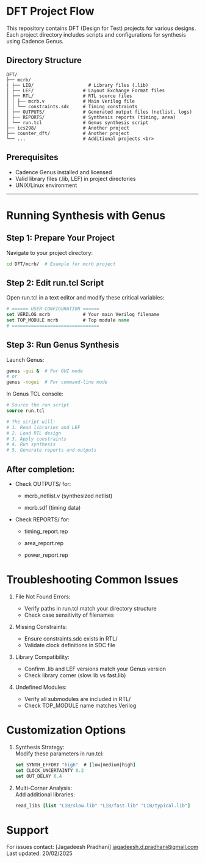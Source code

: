 # DFT Project Flow

This repository contains DFT (Design for Test) projects for various designs. Each project directory includes scripts and configurations for synthesis using Cadence Genus.

## Directory Structure

```
DFT/ 
├── mcrb/ 
| ├── LIB/                    # Library files (.lib)
│ ├── LEF/                  # Layout Exchange Format files
│ ├── RTL/                  # RTL source files
│ │ ├── mcrb.v              # Main Verilog file
│ │ └── constraints.sdc     # Timing constraints
│ ├── OUTPUTS/              # Generated output files (netlist, logs)
│ ├── REPORTS/              # Synthesis reports (timing, area)
│ └── run.tcl               # Genus synthesis script
├── ics298/                 # Another project
├── counter_dft/            # Another project
└── ...                     # Additional projects <br>

```


## Prerequisites
- Cadence Genus installed and licensed
- Valid library files (.lib, LEF) in project directories
- UNIX/Linux environment

---

# Running Synthesis with Genus

## Step 1: Prepare Your Project
Navigate to your project directory:
```bash
cd DFT/mcrb/  # Example for mcrb project
```

## Step 2: Edit run.tcl Script

Open run.tcl in a text editor and modify these critical variables:
```tcl
# ====== USER CONFIGURATION ======
set VERILOG mcrb            # Your main Verilog filename
set TOP_MODULE mcrb         # Top module name
# ================================
```

## Step 3: Run Genus Synthesis

Launch Genus:
```bash
genus -gui &  # For GUI mode
# or
genus -nogui  # For command-line mode
```

In Genus TCL console:

```tcl
# Source the run script
source run.tcl

# The script will:
# 1. Read libraries and LEF
# 2. Load RTL design
# 3. Apply constraints
# 4. Run synthesis
# 5. Generate reports and outputs

```

## After completion:

- Check OUTPUTS/ for:

    - mcrb_netlist.v (synthesized netlist)

    - mcrb.sdf (timing data)

- Check REPORTS/ for:

    - timing_report.rep

    - area_report.rep

    - power_report.rep

# Troubleshooting Common Issues
1. File Not Found Errors:
    - Verify paths in run.tcl match your directory structure
    - Check case sensitivity of filenames

2. Missing Constraints:
    - Ensure constraints.sdc exists in RTL/
    - Validate clock definitions in SDC file

3. Library Compatibility:
    - Confirm .lib and LEF versions match your Genus version
    - Check library corner (slow.lib vs fast.lib)

4. Undefined Modules:
    - Verify all submodules are included in RTL/
    - Check TOP_MODULE name matches Verilog

# Customization Options

1. Synthesis Strategy: <br>
    Modify these parameters in run.tcl:
    ```tcl
    set SYNTH_EFFORT "high"  # [low|medium|high]
    set CLOCK_UNCERTAINTY 0.2
    set OUT_DELAY 0.4
    ```

2. Multi-Corner Analysis: <br>
    Add additional libraries:
    ```tcl
    read_libs [list "LIB/slow.lib" "LIB/fast.lib" "LIB/typical.lib"]
    ```

# Support
For issues contact: [Jagadeesh Pradhani] jagadeesh.d.pradhani@gmail.com <br>
Last updated: 20/02/2025